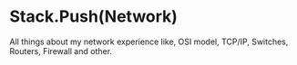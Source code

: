 
# Stack.Push(Network\)

All things about my network experience like, OSI model, TCP/IP, Switches, Routers, Firewall and other.
